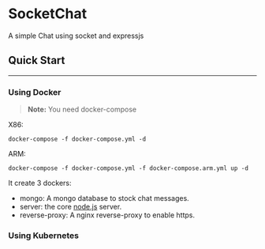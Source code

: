 # SocketChat

A simple Chat using socket and expressjs

## Quick Start

-------------

### Using Docker

> **Note:** You need docker-compose

X86:

```console
docker-compose -f docker-compose.yml -d
```

ARM:

```console
docker-compose -f docker-compose.yml -f docker-compose.arm.yml up -d
```

It create 3 dockers:

- mongo: A mongo database to stock chat messages.
- server: the core [node.js](nodejs.org) server.
- reverse-proxy: A nginx reverse-proxy to enable https.

### Using Kubernetes
